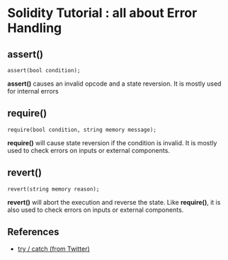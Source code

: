 
# Solidity Tutorial : all about Error Handling

  

## assert()

```
assert(bool condition);
```

**assert()** causes an invalid opcode and a state reversion. It is mostly used for internal errors

  

## require()

```
require(bool condition, string memory message);
```

**require()** will cause state reversion if the condition is invalid. It is mostly used to check errors on inputs or external components.

  

## revert()

```
revert(string memory reason);
```

**revert()** will abort the execution and reverse the state. Like **require()**, it is also used to check errors on inputs or external components.


## References

- [try / catch (from Twitter)](https://twitter.com/cleanunicorn/status/1574808522130194432?s=46&t=ZSDpK77I_lTaaZNacgpUEA)